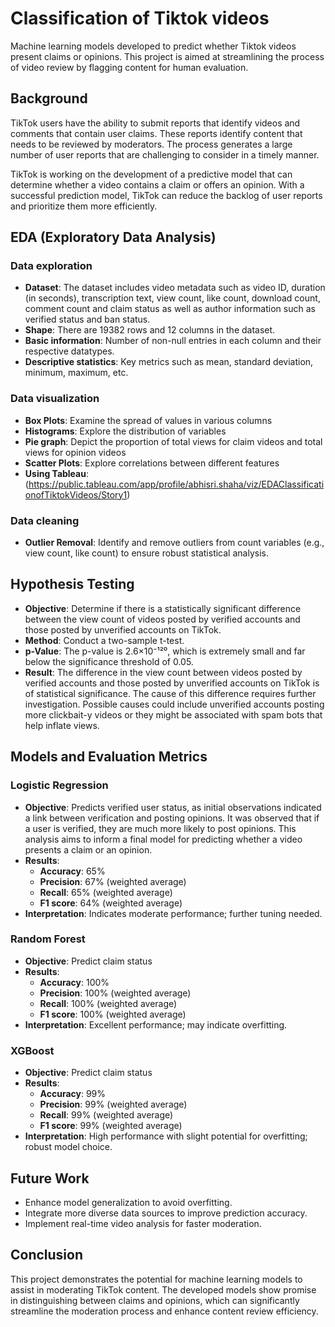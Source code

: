 
# Classification of Tiktok videos

Machine learning models developed to predict whether Tiktok videos present claims or opinions. This project is aimed at streamlining the process of video review by flagging content for human evaluation.


## Background
TikTok users have the ability to submit reports that identify videos and comments that contain user claims. These reports identify content that needs to be reviewed by moderators. The process generates a large number of user reports that are challenging to consider in a timely manner. 

TikTok is working on the development of a predictive model that can determine whether a video contains a claim or offers an opinion. With a successful prediction model, TikTok can reduce the backlog of user reports and prioritize them more efficiently.


## EDA (Exploratory Data Analysis)
### Data exploration
- **Dataset**: The dataset includes video metadata such as video ID, duration (in seconds), transcription text, view count, like count, download count, comment count and claim status as well as author information such as verified status and ban status.
- **Shape**: There are 19382 rows and 12 columns in the dataset.
- **Basic information**: Number of non-null entries in each column and their respective datatypes.
- **Descriptive statistics**: Key metrics such as mean, standard deviation, minimum, maximum, etc.

### Data visualization
- **Box Plots**: Examine the spread of values in various columns
- **Histograms**: Explore the distribution of variables
- **Pie graph**: Depict the proportion of total views for claim videos and total views for opinion videos
- **Scatter Plots**: Explore correlations between different features
- **Using Tableau**: (https://public.tableau.com/app/profile/abhisri.shaha/viz/EDAClassificationofTiktokVideos/Story1)

### Data cleaning 
- **Outlier Removal**: Identify and remove outliers from count variables (e.g., view count, like count) to ensure robust statistical analysis.

## Hypothesis Testing
- **Objective**: Determine if there is a statistically significant difference between the view count of videos posted by verified accounts and those posted by unverified accounts on TikTok.
- **Method**: Conduct a two-sample t-test.
- **p-Value**: The p-value is 2.6×10⁻¹²⁰, which is extremely small and far below the significance threshold of 0.05.
- **Result**: The difference in the view count between videos posted by verified accounts and those posted by unverified accounts on TikTok is of statistical significance. The cause of this difference requires further investigation. Possible causes could include unverified accounts posting more clickbait-y videos or they might be associated with spam bots that help inflate views.


## Models and Evaluation Metrics

### Logistic Regression
- **Objective**: Predicts verified user status, as initial observations indicated a link between verification and posting opinions. It was observed that if a user is verified, they are much more likely to post opinions. This analysis aims to inform a final model for predicting whether a video presents a claim or an opinion.
- **Results**:
  - **Accuracy**: 65%
  - **Precision**: 67% (weighted average)
  - **Recall**: 65% (weighted average)
  - **F1 score**: 64% (weighted average)
- **Interpretation**: Indicates moderate performance; further tuning needed.

### Random Forest
- **Objective**: Predict claim status
- **Results**:
  - **Accuracy**: 100%
  - **Precision**: 100% (weighted average)
  - **Recall**: 100% (weighted average)
  - **F1 score**: 100% (weighted average)
- **Interpretation**: Excellent performance; may indicate overfitting.

### XGBoost
- **Objective**: Predict claim status
- **Results**:
  - **Accuracy**: 99%
  - **Precision**: 99% (weighted average)
  - **Recall**: 99% (weighted average)
  - **F1 score**: 99% (weighted average)
- **Interpretation**: High performance with slight potential for overfitting; robust model choice.

## Future Work
- Enhance model generalization to avoid overfitting.
- Integrate more diverse data sources to improve prediction accuracy.
- Implement real-time video analysis for faster moderation.
## Conclusion
This project demonstrates the potential for machine learning models to assist in moderating TikTok content. The developed models show promise in distinguishing between claims and opinions, which can significantly streamline the moderation process and enhance content review efficiency.
